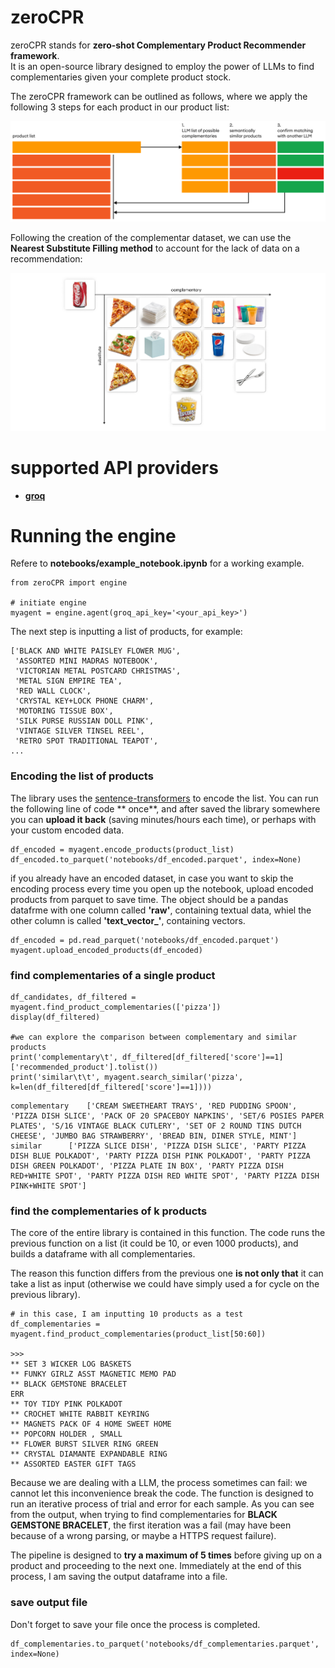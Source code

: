 # zeroCPR
zeroCPR stands for **zero-shot Complementary Product Recommender framework**. <br> It is an open-source library designed to employ the power of LLMs to find complementaries given your complete product stock.

The zeroCPR framework can be outlined as follows, where we apply the following 3 steps for each product in our product list:

![alt text](framework.png)

Following the creation of the complementar dataset, we can use the **Nearest Substitute Filling method** to account for the lack of data on a recommendation:

![alt text](<nearest-substitute-filling.png>)

# supported API providers

- **[groq](https://groq.com/)**

# Running the engine

Refere to **notebooks/example_notebook.ipynb** for a working example.

```
from zeroCPR import engine

# initiate engine
myagent = engine.agent(groq_api_key='<your_api_key>')
```

The next step is inputting a list of products, for example:

```
['BLACK AND WHITE PAISLEY FLOWER MUG',
 'ASSORTED MINI MADRAS NOTEBOOK',
 'VICTORIAN METAL POSTCARD CHRISTMAS',
 'METAL SIGN EMPIRE TEA',
 'RED WALL CLOCK',
 'CRYSTAL KEY+LOCK PHONE CHARM',
 'MOTORING TISSUE BOX',
 'SILK PURSE RUSSIAN DOLL PINK',
 'VINTAGE SILVER TINSEL REEL',
 'RETRO SPOT TRADITIONAL TEAPOT',
...
```
### Encoding the list of products

The library uses the [sentence-transformers](https://github.com/UKPLab/sentence-transformers) to encode the list. You can run the following line of code ** once**, and after saved the library somewhere you can **upload it back** (saving minutes/hours each time), or perhaps with your custom encoded data.

```
df_encoded = myagent.encode_products(product_list)
df_encoded.to_parquet('notebooks/df_encoded.parquet', index=None)
```

if you already have an encoded dataset, in case you want to skip the encoding process every time you open up the notebook, upload encoded products from parquet to save time. The object should be a pandas datafrme with one column called **'raw'**, containing textual data, whiel the other column is called **'text_vector_'**, containing vectors.

```
df_encoded = pd.read_parquet('notebooks/df_encoded.parquet')
myagent.upload_encoded_products(df_encoded)
```

### find complementaries of a single product

```
df_candidates, df_filtered = myagent.find_product_complementaries(['pizza'])
display(df_filtered)

#we can explore the comparison between complementary and similar products
print('complementary\t', df_filtered[df_filtered['score']==1]['recommended_product'].tolist())
print('similar\t\t', myagent.search_similar('pizza', k=len(df_filtered[df_filtered['score']==1])))
```

```
complementary	 ['CREAM SWEETHEART TRAYS', 'RED PUDDING SPOON', 'PIZZA DISH SLICE', 'PACK OF 20 SPACEBOY NAPKINS', 'SET/6 POSIES PAPER PLATES', 'S/16 VINTAGE BLACK CUTLERY', 'SET OF 2 ROUND TINS DUTCH CHEESE', 'JUMBO BAG STRAWBERRY', 'BREAD BIN, DINER STYLE, MINT']
similar		 ['PIZZA SLICE DISH', 'PIZZA DISH SLICE', 'PARTY PIZZA DISH BLUE POLKADOT', 'PARTY PIZZA DISH PINK POLKADOT', 'PARTY PIZZA DISH GREEN POLKADOT', 'PIZZA PLATE IN BOX', 'PARTY PIZZA DISH RED+WHITE SPOT', 'PARTY PIZZA DISH RED WHITE SPOT', 'PARTY PIZZA DISH PINK+WHITE SPOT']
```

### find the complementaries of k products

The core of the entire library is contained in this function. The code runs the previous function on a list (it could be 10, or even 1000 products), and builds a dataframe with all complementaries. 

The reason this function differs from the previous one **is not only that** it can take a list as input (otherwise we could have simply used a for cycle on the previous library).

```
# in this case, I am inputting 10 products as a test
df_complementaries = myagent.find_product_complementaries(product_list[50:60])

>>>
** SET 3 WICKER LOG BASKETS
** FUNKY GIRLZ ASST MAGNETIC MEMO PAD
** BLACK GEMSTONE BRACELET
ERR
** TOY TIDY PINK POLKADOT
** CROCHET WHITE RABBIT KEYRING
** MAGNETS PACK OF 4 HOME SWEET HOME
** POPCORN HOLDER , SMALL
** FLOWER BURST SILVER RING GREEN
** CRYSTAL DIAMANTE EXPANDABLE RING
** ASSORTED EASTER GIFT TAGS
```

Because we are dealing with a LLM, the process sometimes can fail: we cannot let this inconvenience break the code. The function is designed to run an iterative process of trial and error for each sample. As you can see from the output, when trying to find complementaries for **BLACK GEMSTONE BRACELET**, the first iteration was a fail (may have been because of a wrong parsing, or maybe a HTTPS request failure). 

The pipeline is designed to **try a maximum of 5 times** before giving up on a product and proceeding to the next one. Immediately at the end of this process, I am saving the output dataframe into a file.

### save output file

Don't forget to save your file once the process is completed.

```
df_complementaries.to_parquet('notebooks/df_complementaries.parquet', index=None)
```